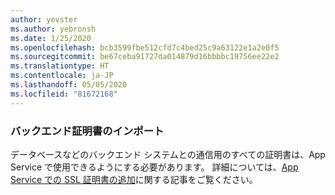 ```yaml
---
author: yevster
ms.author: yebronsh
ms.date: 1/25/2020
ms.openlocfilehash: bcb3599fbe512cfd7c4bed25c9a63122e1a2e0f5
ms.sourcegitcommit: be67ceba91727da014879d16bbbbc19756ee22e2
ms.translationtype: HT
ms.contentlocale: ja-JP
ms.lasthandoff: 05/05/2020
ms.locfileid: "81672168"
---
```

### <a name="import-backend-certificates"></a>バックエンド証明書のインポート

データベースなどのバックエンド システムとの通信用のすべての証明書は、App Service で使用できるようにする必要があります。 詳細については、[App Service での SSL 証明書の追加](/azure/app-service/configure-ssl-certificate)に関する記事をご覧ください。
